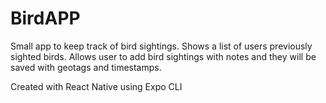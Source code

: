 # BirdAPP

Small app to keep track of bird sightings.
Shows a list of users previously sighted birds.
Allows user to add bird sightings with notes and they will be saved with geotags and timestamps.

Created with React Native using Expo CLI 
